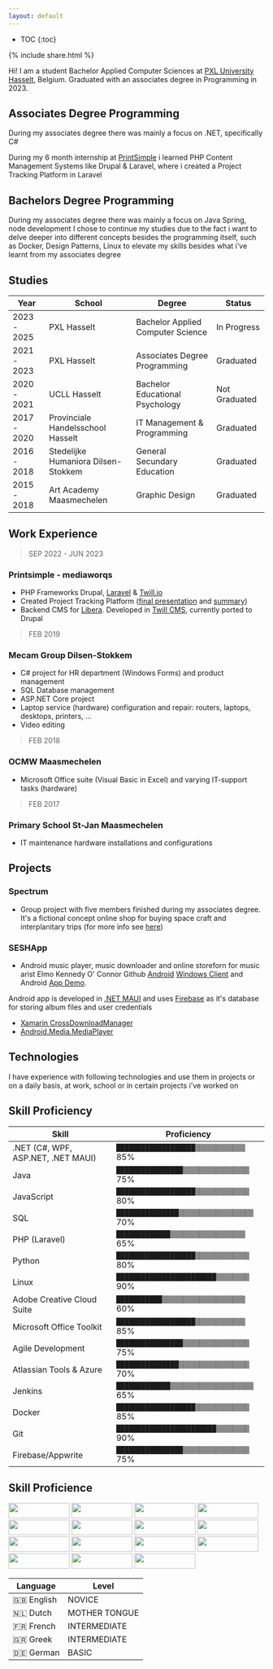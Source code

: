 ```yaml
---
layout: default
---
```


* TOC
{:toc}

{% include share.html %}

Hi! I am a student Bachelor Applied Computer Sciences at [PXL University Hasselt](https://www.pxl.be/), Belgium. Graduated with an associates degree in Programming in 2023.

## Associates Degree Programming

During my associates degree there was mainly a focus on .NET, specifically C#

During my 6 month internship at [PrintSimple](https://www.printsimple.eu/) i learned PHP Content Management Systems like Drupal & Laravel, where i created a Project Tracking Platform in Laravel

## Bachelors Degree Programming

During my associates degree there was mainly a focus on Java Spring, node development
I chose to continue my studies due to the fact i want to delve deeper into different concepts besides the programming itself, 
such as Docker, Design Patterns, Linux to elevate my skills besides what i've learnt from my associates degree

## Studies

Year | School                                 | Degree | Status
-----|----------------------------------------|--------|--------
2023 - 2025 | PXL Hasselt                            | Bachelor Applied Computer Science| In Progress
2021 - 2023 | PXL Hasselt                            | Associates Degree Programming| Graduated
2020 - 2021 | UCLL Hasselt                            | Bachelor Educational Psychology | Not Graduated
2017 - 2020 | Provinciale Handelsschool Hasselt      | IT Management & Programming | Graduated
2016 - 2018 | Stedelijke Humaniora Dilsen-Stokkem    | General Secundary Education | Graduated
2015 - 2018 | Art Academy Maasmechelen | Graphic Design | Graduated

## Work Experience

> SEP 2022 - JUN 2023
### Printsimple - mediaworqs
* PHP Frameworks Drupal, [Laravel](https://www.laravel.com) & [Twill.io](https://twillcms.com)
* Created Project Tracking Platform ([final presentation](/presentationMedia.pdf) and [summary](/samenvatting_Engels.pdf))
* Backend CMS for [Libera](https://www.libera.be). Developed in [Twill CMS](https://twillcms.com/), currently ported to Drupal

> FEB 2019
### Mecam Group Dilsen-Stokkem  
* C# project for HR department (Windows Forms) and product management
* SQL Database management
* ASP.NET Core project
* Laptop service (hardware) configuration and repair: routers, laptops, desktops, printers, ...
* Video editing

> FEB 2018
### OCMW Maasmechelen
* Microsoft Office suite (Visual Basic in Excel) and varying IT-support tasks (hardware)

> FEB 2017
### Primary School St-Jan Maasmechelen 
* IT maintenance hardware installations and configurations

## Projects
### Spectrum
* Group project with five members finished during my associates degree. It's a fictional concept online shop for buying space craft and interplanitary trips (for more info see [here](/wpl2Logboek.pdf))

### SESHApp
* Android music player, music downloader and online storeforn for music arist Elmo Kennedy O' Connor Github [Android](https://github.com/toonvank/2022SeshApp.git) [Windows Client](https://github.com/toonvank/BoneAlbumDownloaderWindows) and Android [App Demo](https://youtu.be/-TMKff5HjkA).

Android app is developed in [.NET MAUI](https://learn.microsoft.com/en-us/dotnet/maui/what-is-maui) and uses [Firebase](https://firebase.google.com) as it's database for storing album files and user credentials

* [Xamarin CrossDownloadManager](https://github.com/SimonSimCity/Xamarin-CrossDownloadManager)
* [Android.Media.MediaPlayer](https://developer.android.com/reference/android/media/MediaPlayer) 

## Technologies
I have experience with following technologies and use them in projects or on a daily basis, at work, school or in certain projects i've worked on

## Skill Proficiency

| Skill                        | Proficiency                            |
|------------------------------|----------------------------------------|
| .NET (C#, WPF, ASP.NET, .NET MAUI) | `███████████████████▒▒▒▒▒▒▒▒▒▒▒▒` 85% |
| Java                         | `████████████████▒▒▒▒▒▒▒▒▒▒▒▒▒▒▒▒` 75% |
| JavaScript                   | `███████████████████▒▒▒▒▒▒▒▒▒▒▒▒▒` 80% |
| SQL                          | `███████████████▒▒▒▒▒▒▒▒▒▒▒▒▒▒▒▒▒▒` 70% |
| PHP (Laravel)                | `█████████████▒▒▒▒▒▒▒▒▒▒▒▒▒▒▒▒▒▒` 65% |
| Python                       | `███████████████████▒▒▒▒▒▒▒▒▒▒▒▒▒` 80% |
| Linux                        | `████████████████████████▒▒▒▒▒▒▒▒` 90% |
| Adobe Creative Cloud Suite   | `███████████▒▒▒▒▒▒▒▒▒▒▒▒▒▒▒▒▒▒▒▒` 60% |
| Microsoft Office Toolkit     | `███████████████████▒▒▒▒▒▒▒▒▒▒▒▒` 85% |
| Agile Development            | `████████████████▒▒▒▒▒▒▒▒▒▒▒▒▒▒▒▒` 75% |
| Atlassian Tools & Azure      | `███████████████▒▒▒▒▒▒▒▒▒▒▒▒▒▒▒▒▒` 70% |
| Jenkins                      | `█████████████▒▒▒▒▒▒▒▒▒▒▒▒▒▒▒▒▒▒▒▒` 65% |
| Docker                       | `███████████████████▒▒▒▒▒▒▒▒▒▒▒▒▒` 85% |
| Git                          | `████████████████████████▒▒▒▒▒▒▒▒` 90% |
| Firebase/Appwrite            | `████████████████▒▒▒▒▒▒▒▒▒▒▒▒▒▒▒▒` 75% |

## Skill Proficience
<img src="https://img.shields.io/badge/.NET-Advanced-blue?style=flat-square" style="width: 120px !important;height: 30px !important;" />
<img src="https://img.shields.io/badge/Java-Intermediate-green?style=flat-square" style="width: 120px !important;height: 30px !important;" />
<img src="https://img.shields.io/badge/JavaScript-Advanced-yellow?style=flat-square" style="width: 120px !important;height: 30px !important;" />
<img src="https://img.shields.io/badge/SQL-Proficient-orange?style=flat-square" style="width: 120px !important;height: 30px !important;" />
<img src="https://img.shields.io/badge/PHP-Advanced-lightgrey?style=flat-square" style="width: 120px !important;height: 30px !important;" />
<img src="https://img.shields.io/badge/Python-Advanced-blue?style=flat-square" style="width: 120px !important;height: 30px !important;" />
<img src="https://img.shields.io/badge/Linux-Proficient-brightgreen?style=flat-square" style="width: 120px !important;height: 30px !important;" />
<img src="https://img.shields.io/badge/Adobe%20Creative%20Cloud-Advanced-lightgrey?style=flat-square" style="width: 120px !important;height: 30px !important;" />
<img src="https://img.shields.io/badge/Microsoft%20Office-Expert-blue?style=flat-square" style="width: 120px !important;height: 30px !important;" />
<img src="https://img.shields.io/badge/Agile%20Development-Proficient-green?style=flat-square" style="width: 120px !important;height: 30px !important;" />
<img src="https://img.shields.io/badge/Atlassian%20Tools%20&%20Azure-Intermediate-yellow?style=flat-square" style="width: 120px !important;height: 30px !important;" />
<img src="https://img.shields.io/badge/Jenkins-Proficient-lightgrey?style=flat-square" style="width: 120px !important;height: 30px !important;" />
<img src="https://img.shields.io/badge/Docker-Advanced-blue?style=flat-square" style="width: 120px !important;height: 30px !important;" />
<img src="https://img.shields.io/badge/Git-Advanced-brightgreen?style=flat-square" style="width: 120px !important;height: 30px !important;" />
<img src="https://img.shields.io/badge/Firebase%2FAppwrite-Expert-orange?style=flat-square" style="width: 120px !important;height: 30px !important;" />

Language | Level
-----|----------------------------------------
🇬🇧 English | NOVICE       
🇳🇱 Dutch | MOTHER TONGUE
🇫🇷 French | INTERMEDIATE
🇬🇷 Greek | INTERMEDIATE
🇩🇪 German | BASIC

<br>